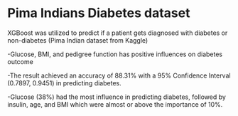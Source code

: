 # Pima Indians Diabetes dataset

XGBoost was utilized to predict if a patient gets diagnosed with diabetes or non-diabetes (Pima Indian dataset from Kaggle)

-Glucose, BMI, and pedigree function has positive influences on diabetes outcome

-The result achieved an accuracy of 88.31% with a 95% Confidence Interval (0.7897, 0.9451) in predicting diabetes.

-Glucose (38%) had the most influence in predicting diabetes, followed by insulin, age, and BMI which were almost or above the importance of 10%.
